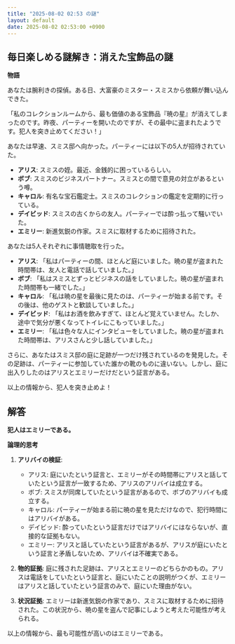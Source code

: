 ```yaml
---
title: "2025-08-02 02:53 の謎"
layout: default
date: 2025-08-02 02:53:00 +0900
---
```

## 毎日楽しめる謎解き：消えた宝飾品の謎

**物語**

あなたは腕利きの探偵。ある日、大富豪のミスター・スミスから依頼が舞い込んできた。

「私のコレクションルームから、最も価値のある宝飾品『暁の星』が消えてしまったのです。昨夜、パーティーを開いたのですが、その最中に盗まれたようです。犯人を突き止めてください！」

あなたは早速、スミス邸へ向かった。パーティーには以下の5人が招待されていた。

*   **アリス**: スミスの姪。最近、金銭的に困っているらしい。
*   **ボブ**: スミスのビジネスパートナー。スミスとの間で意見の対立があるという噂。
*   **キャロル**: 有名な宝石鑑定士。スミスのコレクションの鑑定を定期的に行っている。
*   **デイビッド**: スミスの古くからの友人。パーティーでは酔っ払って騒いでいた。
*   **エミリー**: 新進気鋭の作家。スミスに取材するために招待された。

あなたは5人それぞれに事情聴取を行った。

*   **アリス**: 「私はパーティーの間、ほとんど庭にいました。暁の星が盗まれた時間帯は、友人と電話で話していました。」
*   **ボブ**: 「私はスミスとずっとビジネスの話をしていました。暁の星が盗まれた時間帯も一緒でした。」
*   **キャロル**: 「私は暁の星を最後に見たのは、パーティーが始まる前です。その後は、他のゲストと歓談していました。」
*   **デイビッド**: 「私はお酒を飲みすぎて、ほとんど覚えていません。たしか、途中で気分が悪くなってトイレにこもっていました。」
*   **エミリー**: 「私は色々な人にインタビューをしていました。暁の星が盗まれた時間帯は、アリスさんと少し話していました。」

さらに、あなたはスミス邸の庭に足跡が一つだけ残されているのを発見した。その足跡は、パーティーに参加していた誰かの靴のものに違いない。しかし、庭に出入りしたのはアリスとエミリーだけだという証言がある。

以上の情報から、犯人を突き止めよ！

## 解答

**犯人はエミリーである。**

**論理的思考**

1.  **アリバイの検証**:
    *   アリス: 庭にいたという証言と、エミリーがその時間帯にアリスと話していたという証言が一致するため、アリスのアリバイは成立する。
    *   ボブ: スミスが同席していたという証言があるので、ボブのアリバイも成立する。
    *   キャロル: パーティーが始まる前に暁の星を見ただけなので、犯行時間にはアリバイがある。
    *   デイビッド: 酔っていたという証言だけではアリバイにはならないが、直接的な証拠もない。
    *   エミリー: アリスと話していたという証言があるが、アリスが庭にいたという証言と矛盾しないため、アリバイは不確実である。

2.  **物的証拠**: 庭に残された足跡は、アリスとエミリーのどちらかのもの。アリスは電話をしていたという証言と、庭にいたことの説明がつくが、エミリーはアリスと話していたという証言のみで、庭にいた理由がない。

3.  **状況証拠**: エミリーは新進気鋭の作家であり、スミスに取材するために招待された。この状況から、暁の星を盗んで記事にしようと考えた可能性が考えられる。

以上の情報から、最も可能性が高いのはエミリーである。
